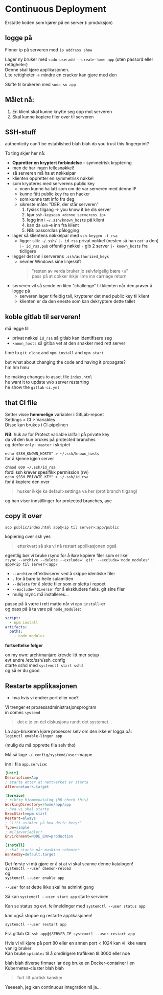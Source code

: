 # Continuous Deployment


Erstatte koden som kjører på en server (i produksjon)

## logge på

Finner ip på serveren med `ip address show`

Lager ny bruker med `sudo useradd --create-home app` (uten passord eller rettigheter)  
Denne skal kjøre applikasjonen.  
Lite rettigheter -> mindre en cracker kan gjøre med den

Skifte til brukeren med `sudo su app`

## Målet nå:
1. En klient skal kunne knytte seg opp mot serveren
2. Skal kunne kopiere filer over til serveren

## SSH-stuff
authenticity can't be established blah blah do you trust this fingerprint?

To ting skjer her nå:
+ **Oppretter en kryptert forbindelse** - symmetrisk kryptering
+ men de har ingen fellesnøkkel!
+ så serveren må ha et nøkkelpar
+ klienten oppretter en symmetrisk nøkkel
+ som krypteres med serverens public key
    + noen kunne ha latt som om de var serveren med denne IP
    + kunne fått public key fra en hacker
    + som kunne tatt info fra deg
    + sikreste måte: "DER, der står serveren"
        1. fysisk tilgang -> you know it be dis server
        1. kjør `ssh-keyscan <denne serverens ip>`
        1. legg inn i `~/.ssh/known_hosts` på klient
        1. kan da `ssh`-e inn fra klient
        1. NB: passordløs pålogging
+ lager så klientens nøkkelpar med `ssh-keygen -t rsa`
    + ligger slik:
       `~/.ssh/`
       `|- id_rsa` privat nøkkel (nesten så han `cat`-a den)
       `|- id_rsa.pub` offentlig nøkkel - gib 2 server
       `|- known_hosts` fra tidligere
+ legger det inn i serverens `.ssh/authorized_keys`
    + nevner Windows sine linjeskift  
      > "resten av verda bruker jo selvfølgelig bære `\n`"  
      > pass på at dokker ikkje lime inn carriage return
+ serveren vil så sende en liten "challenge" til klienten når den prøver å logge på
    + serveren lager tilfeldig tall, krypterer det med public key til klient
    + klienten er da den eneste som kan dekryptere dette tallet

## koble gitlab til serveren!

må legge til
+ privat nøkkel `id_rsa` så gitlab kan identifisere seg
+ `known_hosts` så gitlba vet at den snakker med rett server

time to `git clone` and `npm install` and `npm start`

but what about changing the code and having it propagate?  
hm hm hmu

he making changes to asset file `index.html`  
he want it to update w/o server restarting  
he show the `gitlab-ci.yml`

## that CI file

Setter visse **hemmelige** variabler i GitLab-repoet  
Settings > CI > Variables  
Disse kan brukes i CI-pipelinen

**NB**: huk av for Protect variable iallfall på private key  
da vil den kun brukes på protected branches  
og derfor `only: master` i skriptet

`echo $SSH_KNOWN_HOSTS" > ~/.ssh/known_hosts`  
for å kjenne igjen server

`chmod 600 ~/.ssh/id_rsa`  
fordi ssh krever spesifikk permission (rw)  
`echo $SSH_PRIVATE_KEY" > ~/.ssh/id_rsa`  
for å kopiere den over

> husker ikkje ka default-settinga va her (prot branch tilgang)

og han viser innstillinger for protected branches, aye

## copy it over

`scp public/index.html app@<ip til server>:app/public`

kopiering over ssh yes

> etterkvart så ska vi nå restart applikasjonen også

egentlig bør vi bruke rsync for å _ikke_ kopiere filer som er like!  
`rsync --archive --delete --exclude='.git' --exclude='node_modules' . app@<ip til server>:app/`
+ `--archive` effektiviserer ved å skippe identiske filer
+ `.` for å bare ta heile sulamitten
+ `--delete` for å slette filer som er sletta i repoet
+ `--exclude='diverse'` for å ekskludere f.eks. git sine filer
+ mulig rsync må installeres...

passe på å være i rett matte når vi `npm install`-er  
og pass på å ta vare på `node_modules`:
```yaml
script:
  - npm install
artifacts:
  paths:
    - node_modules
```

**fortsettelse følger**

on my own: arch/manjaro krevde litt mer setup  
evt endre /etc/ssh/ssh_config  
starte sshd med `systemctl start sshd`  
og så er du good

## Restarte applikasjonen

- hva hvis vi endrer port eller noe?

Vi trenger et prosessadministrasjonsprogram  
in comes `systemd`

> det e jo en del diskusjona rundt det systemet...

La app-brukeren kjøre prosesser selv om den ikke er logga på:  
`loginctl enable-linger app`

(mulig du må opprette fila selv tho)

Må så lage `~/.config/systemd/user`-mappe

inn i fila `app.service`:
```ini
[Unit]
Description=App
; starte etter at nettverket er starta
After=network.target 

[Service]
; riktig hjemmekatalog (NB check this)
WorkingDirectory=/home/app/app
; hva vi skal starte
ExecStart=npm start
Restart=always
; "litt usikker på hva dette betyr"
Type=simple
; miljøvariabler!
Environment=NODE_ENV=production

[Install]
; skal starte når maskina rebooter
WantedBy=default.target
```

Det første vi må gjøre er å si at vi skal scanne denne katalogen!  
`systemctl --user daemon-reload`  
og  
`systemctl --user enable app`

`--user` for at dette ikke skal ha admintilgang

Så kan `systemctl --user start app` starte servicen

Kan se status og evt. feilmeldinger med `systemctl --user status app`

kan også stoppe og restarte applikasjonen!

`systemctl --user restart app`

Fra gitlab CI: `ssh app@$SERVER_IP systemctl --user restart app`

Hvis vi vil kjøre på port 80 eller en annen port < 1024 kan vi ikke være vanlig bruker  
Kan bruke `iptables` til å omdirigere trafikken til 3000 eller noe

blah blah diverse firmaer lar deg bruke en Docker-container i en Kubernetes-cluster blah blah

> fort litt partisk kanskje

Yeeeeah, jeg kan continuous integration nå ja...

